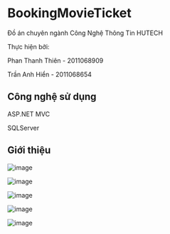 # BookingMovieTicket
Đồ án chuyên ngành Công Nghệ Thông Tin HUTECH

Thực hiện bởi:

Phan Thanh Thiên - 2011068909

Trần Anh Hiển - 2011068654

## Công nghệ sử dụng
ASP.NET MVC

SQLServer

## Giới thiệu


![image](https://github.com/taolathien69/BookingMovieTicket/assets/113418484/de916bd4-55f9-446c-992d-aa48fbe63b47)


![image](https://github.com/taolathien69/BookingMovieTicket/assets/113418484/c12b8cb0-9e99-40da-bb1c-6cbaee1c87df)


![image](https://github.com/taolathien69/BookingMovieTicket/assets/113418484/0d2fb8c2-dddf-492b-a8a7-cae8dc8f0e70)


![image](https://github.com/taolathien69/BookingMovieTicket/assets/113418484/33859be9-8b44-411e-b694-97d273abd7f0)


![image](https://github.com/taolathien69/BookingMovieTicket/assets/113418484/cc3da9f2-03c4-446c-8809-267237ca99df)
